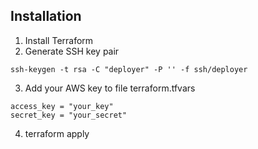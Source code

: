## Installation
1. Install Terraform
2. Generate SSH key pair
```
ssh-keygen -t rsa -C "deployer" -P '' -f ssh/deployer
```
3. Add your AWS key to file terraform.tfvars
```
access_key = "your_key"
secret_key = "your_secret"
```
4. terraform apply